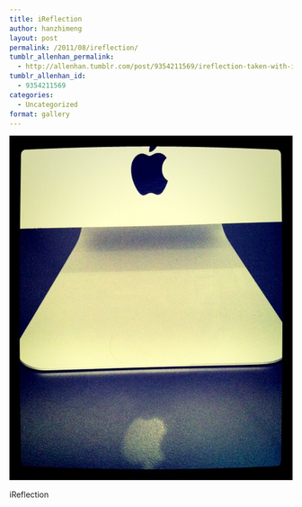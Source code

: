 ```yaml
---
title: iReflection
author: hanzhimeng
layout: post
permalink: /2011/08/ireflection/
tumblr_allenhan_permalink:
  - http://allenhan.tumblr.com/post/9354211569/ireflection-taken-with-instagram
tumblr_allenhan_id:
  - 9354211569
categories:
  - Uncategorized
format: gallery
---
```

[<img class="alignnone size-full wp-image-522" alt="tumblr_lqgje7pd0Q1qzkacto1_" src="/images/uploads/2013/03/tumblr_lqgje7pd0Q1qzkacto1_.jpg" width="612" height="612" />][1]

iReflection

 [1]: /images/uploads/2013/03/tumblr_lqgje7pd0Q1qzkacto1_.jpg
